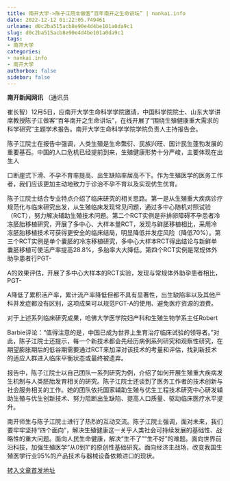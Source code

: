```yaml
---
title: 南开大学->陈子江院士做客“百年南开之生命讲坛” | nankai.info
date: 2022-12-12 01:22:05.749461
urlname: d0c2ba515acb8e90e4d4be101a0da9c1
slug: d0c2ba515acb8e90e4d4be101a0da9c1
tags: 
- 南开大学
categories:
- nankai.info
- 南开大学
authorbox: false
sidebar: false
---
```

**南开新闻网讯** （通讯员

崔长智）12月5日，应南开大学生命科学学院邀请，中国科学院院士、山东大学讲席教授陈子江做客“百年南开之生命讲坛”，在线开展了“围绕生殖健康重大需求的科学研究”主题学术报告。南开大学生命科学学院学院负责人主持报告会。

陈子江院士在报告中强调，人类生殖是生命繁衍、民族兴旺、国计民生蓬勃发展的重要基石。中国的人口危机已经提前到来，生殖健康形势十分严峻，主要体现在出生人
<!--more-->
口断崖式下滑、不孕不育率提高、出生缺陷率居高不下。作为生殖医学的医务工作者，我们应该更加主动地致力于诊治不孕不育以及实现优生优育。

陈子江院士结合专业特点介绍了临床研究的相关思路。第一是从生殖重大疾病诊疗规范化与临床研究出发，从生殖临床发现常见问题，通过多中心随机对照试验（RCT），努力解决辅助生殖技术问题。第二个RCT实例是非排卵障碍不孕患者冷冻胚胎移植研究，开展了多中心、大样本量RCT，发现与鲜胚移植相比，采用冷冻胚胎移植技术可获得更安全的临床结局，明显降低并发症风险（降低70%）。第三个RCT实例是单个囊胚的冷冻移植研究，多中心大样本RCT得出结论与新鲜单囊胚移植可使活产率提高28.8%，多胎率大大降低。第四个RCT实例是常规体外助孕患者行PGT-

A的效果评估，开展了多中心大样本的RCT实验，发现与常规体外助孕患者相比，PGT-

A降低了累积活产率，累计流产率降低但都不具有显著性，出生缺陷率以及其他产科并发症都没有区别，这项成果可以规范PGT-A的使用、避免医疗资源的浪费。

对于上述系列临床研究成果，哈佛大学医学院妇产科和生殖生物学系主任Robert

Barbie评论：“值得注意的是，中国已成为世界上生育治疗临床试验的领导者。”对此，陈子江院士还提示，每一个新技术都会先经历病例系列研究和观察性研究，在期望膨胀期后的低谷期需要通过RCT来加深对该技术的考量和评估，找到新技术的适应人群进入临床平衡状态或最终被遗弃。

报告中，陈子江院士以自己团队一系列研究为例，介绍了如何开展生殖重大疾病发生机制与人类胚胎发育相关的研究。陈子江院士还谈到了医务工作者的技术创新与社会服务相关的工作。她的团队依托国家辅助生殖与优生工程技术研究中心研发辅助生殖与优生创新技术、努力阻断出生缺陷、提高人口质量、驱动临床医疗水平提升。

南开师生与陈子江院士进行了热烈的互动交流。陈子江院士强调，面对未来，我们要牢牢坚持“四个面向”，解决生殖健康这一关乎人类社会可持续发展的基础性、战略性的重大问题。面向人民生命健康，解决“生不了”“生不好”的难题。面向世界前沿科技，加强生殖医学“从0到1”的原创性基础研究。面向经济主战场，改变我国生殖医学行业95%的产品技术与器械设备依赖进口的现状。



[转入文章首发地址](http://news.nankai.edu.cn/ywsd/system/2022/12/08/030053965.shtml)